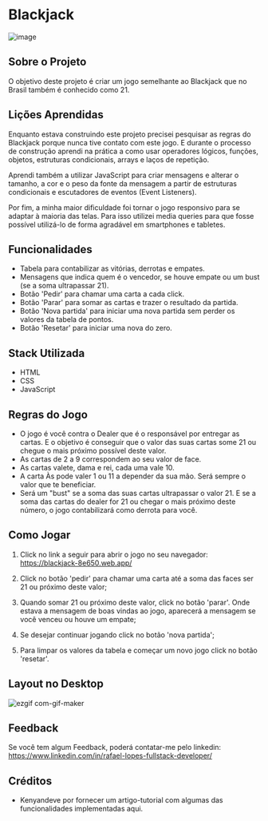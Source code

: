 
# Blackjack
![image](https://user-images.githubusercontent.com/99361183/189686366-5a88100c-1514-4baf-a5ad-6a6e61e5159e.png)


## Sobre o Projeto

O objetivo deste projeto é criar um jogo semelhante ao Blackjack que no Brasil também é conhecido como 21. 



## Lições Aprendidas

Enquanto estava construindo este projeto precisei pesquisar as regras do Blackjack porque nunca tive contato
com este jogo. E durante o processo de construção aprendi na prática a como usar operadores lógicos, funções, objetos,
estruturas condicionais, arrays e laços de repetição. 

Aprendi também a utilizar JavaScript para criar mensagens e alterar o tamanho, a cor e o peso da fonte da mensagem a partir de
estruturas condicionais e escutadores de eventos (Event Listeners).  

Por fim, a minha maior dificuldade foi tornar o jogo responsivo para se adaptar à maioria das telas.
Para isso utilizei media queries para que fosse possível utilizá-lo de forma agradável em smartphones e tabletes.
## Funcionalidades

- Tabela para contabilizar as vitórias, derrotas e empates.
- Mensagens que indica quem é o vencedor, se houve empate ou um bust (se a soma ultrapassar 21). 
- Botão 'Pedir' para chamar uma carta a cada click. 
- Botão 'Parar' para somar as cartas e trazer o resultado da partida. 
- Botão 'Nova partida' para iniciar uma nova partida sem perder os valores da tabela de pontos. 
- Botão 'Resetar' para iniciar uma nova do zero. 



## Stack Utilizada

+ HTML
+ CSS
+ JavaScript


## Regras do Jogo

+ O jogo é você contra o Dealer que é o responsável por entregar as cartas. E o objetivo é conseguir que o valor das suas cartas some 21 ou chegue o mais próximo possível deste valor.
+ As cartas de 2 a 9 correspondem ao seu valor de face.
+ As cartas valete, dama e rei, cada uma vale 10.
+ A carta Às pode valer 1 ou 11 a depender da sua mão. Será sempre o valor que te beneficiar.
+ Será um "bust" se a soma das suas cartas ultrapassar o valor 21. E se a soma das cartas do dealer for 21 ou chegar o mais próximo deste número, o jogo contabilizará como derrota para você.
## Como Jogar

1) Click no link a seguir para abrir o jogo no seu navegador:
https://blackjack-8e650.web.app/

2) Click no botão 'pedir' para chamar uma carta até a soma das faces ser 21 ou próximo deste valor;
3) Quando somar 21 ou próximo deste valor, click no botão 'parar'. Onde estava a mensagem de boas vindas ao jogo, aparecerá a mensagem se você venceu ou houve um empate;
4) Se desejar continuar jogando click no botão 'nova partida';
5) Para limpar os valores da tabela e começar um novo jogo click no botão 'resetar'.

## Layout no Desktop
![ezgif com-gif-maker](https://user-images.githubusercontent.com/99361183/189690599-72f05fee-5f9e-41d6-870d-b6f8e3b0fe16.gif)


## Feedback

Se você tem algum Feedback, poderá contatar-me pelo linkedin: https://www.linkedin.com/in/rafael-lopes-fullstack-developer/


## Créditos

+ Kenyandeve por fornecer um artigo-tutorial com algumas das funcionalidades implementadas aqui.
